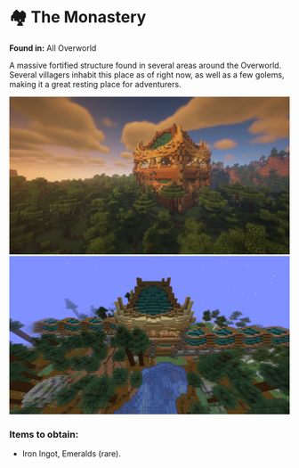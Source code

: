 # 🏘️ The Monastery

**Found in:** All Overworld

A massive fortified structure found in several areas around the Overworld. Several villagers inhabit this place as of right now, as well as a few golems, making it a great resting place for adventurers.

![](<../../../.gitbook/assets/image (137).png>)![](<../../../.gitbook/assets/image (94).png>)

### Items to obtain:

* Iron Ingot, Emeralds (rare).

